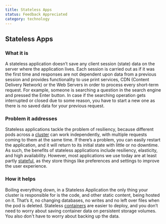 ```yaml
---
title: Stateless Apps
status: Feedback Appreciated
category: technology
---
```


## Stateless Apps

### What it is

A stateless application doesn’t save any client session (state) data on the server where the application lives. Each session is carried out as if it was the first time and responses are not dependent upon data from a previous session and provides functionality to use print services, CDN (Content Delivery Network) or the Web Servers in order to process every short-term request. For example, someone is searching a question in the search engine and pressed the Enter button. In case if the searching operation gets interrupted or closed due to some reason, you have to start a new one as there is no saved data for your previous request.

### Problem it addresses

Stateless applications tackle the problem of resiliency, because different pods across a [cluster](cluster.md) can work independently, with multiple requests coming to them at the same time. If there’s a problem, you can easily restart the application, and it will return to its initial state with little or no downtime. As such, the benefits of stateless applications include resiliency, elasticity, and high availability. However, most applications we use today are at least partly [stateful](stateful_apps.md), as they store things like preferences and settings to improve the user experience.

### How it helps

Boiling everything down, in a Stateless Application the only thing your cluster is responsible for is the code, and other static content, being hosted on it. That’s it, no changing databases, no writes and no left over files when the pod is deleted. Stateless [containers](container.md) are easier to deploy, and you don’t need to worry about saving container data on persistent storage volumes. You also don't have to worry about backing up the data.
